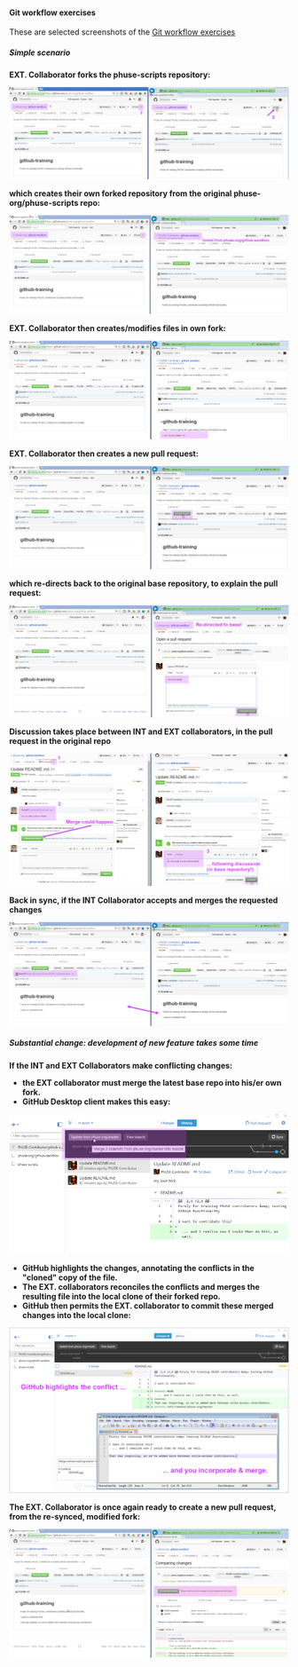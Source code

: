 #### Git workflow exercises

These are selected screenshots of the [Git workflow exercises](https://github.com/phuse-org/phuse-scripts/blob/master/docs/guides/Git_workflow_exercises.md)

##### Simple scenario

**EXT. Collaborator forks the phuse-scripts repository:**

![simple_01](./images/Git_workflow_exercises_simple_01.png)

**which creates their own forked repository from the original phuse-org/phuse-scripts repo:**

![simple_02](./images/Git_workflow_exercises_simple_02.png)

**EXT. Collaborator then creates/modifies files in own fork:**

![simple_03](./images/Git_workflow_exercises_simple_03.png)

**EXT. Collaborator then creates a new pull request:**

![simple_04](./images/Git_workflow_exercises_simple_04.png)

**which re-directs back to the original base repository, to explain the pull request:**

![simple_05](./images/Git_workflow_exercises_simple_05.png)

**Discussion takes place between INT and EXT collaborators, in the pull request in the original repo**

![simple_06](./images/Git_workflow_exercises_simple_06.png)

**Back in sync, if the INT Collaborator accepts and merges the requested changes**

![simple_07](./images/Git_workflow_exercises_simple_07.png)

##### Substantial change: development of new feature takes some time

**If the INT and EXT Collaborators make conflicting changes:**

  * **the EXT collaborator must merge the latest base repo into his/er own fork.**
  * **GitHub Desktop client makes this easy:**

![substantial_01](./images/Git_workflow_exercises_substantial_01.png)

  * **GitHub highlights the changes, annotating the conflicts in the "cloned" copy of the file.**
  *  **The EXT. collaborators reconciles the conflicts and merges the resulting file into the local clone of their forked repo.**
  *  **GitHub then permits the EXT. collaborator to commit these merged changes into the local clone:**

![substantial_02](./images/Git_workflow_exercises_substantial_02.png)

**The EXT. Collaborator is once again ready to create a new pull request, from the re-synced, modified fork:**

![substantial_03](./images/Git_workflow_exercises_substantial_03.png)
